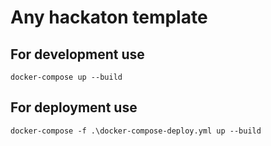 # Any hackaton template

## For development use

```
docker-compose up --build
```

## For deployment use

```
docker-compose -f .\docker-compose-deploy.yml up --build
```
